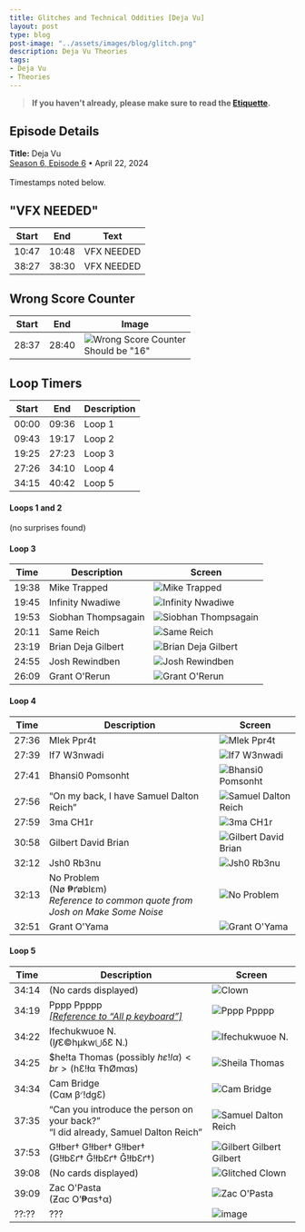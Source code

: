 ```yaml
---
title: Glitches and Technical Oddities [Deja Vu]
layout: post
type: blog
post-image: "../assets/images/blog/glitch.png"
description: Deja Vu Theories
tags: 
- Deja Vu
- Theories
---
```


> **If you haven't already, please make sure to read the [Etiquette](../etiquette).**

## Episode Details

**Title:** Deja Vu <br>
[Season 6, Episode 6](https://www.dropout.tv/game-changer/season:6/videos/deja-vu) • April 22, 2024 
<br>
<br>
Timestamps noted below.


## "VFX NEEDED" 
| Start | End   | Text       |
| ----- | ----- | ---------- |
| 10:47 | 10:48 | VFX NEEDED |
| 38:27 | 38:30 | VFX NEEDED |

## Wrong Score Counter
| Start | End   | Image |
| ----- | ----- | ----- |
| 28:37 | 28:40 | ![Wrong Score Counter](../assets/images/blog/arg-doc/image12.png) <br> Should be "16" |

## Loop Timers
| Start | End   | Description |
| ----- | ----- | ----------- |
| 00:00 | 09:36 | Loop 1      |
| 09:43 | 19:17 | Loop 2      |
| 19:25 | 27:23 | Loop 3      |
| 27:26 | 34:10 | Loop 4      |
| 34:15 | 40:42 | Loop 5      |

#### Loops 1 and 2
(no surprises found)

#### Loop 3
| Time  | Description         | Screen |
| ----- | ------------------- | ------ |
| 19:38 | Mike Trapped        | ![Mike Trapped](../assets/images/blog/arg-doc/image10.png) |
| 19:45 | Infinity Nwadiwe    | ![Infinity Nwadiwe](../assets/images/blog/arg-doc/image31.png) |
| 19:53 | Siobhan Thompsagain | ![Siobhan Thompsagain](../assets/images/blog/arg-doc/image58.png) |
| 20:11 | Same Reich          | ![Same Reich](../assets/images/blog/arg-doc/image28.png) |
| 23:19 | Brian Deja Gilbert  | ![Brian Deja Gilbert](../assets/images/blog/arg-doc/image11.png) |
| 24:55 | Josh Rewindben      | ![Josh Rewindben](../assets/images/blog/arg-doc/image9.png) |
| 26:09 | Grant O'Rerun       | ![Grant O'Rerun](../assets/images/blog/arg-doc/image60.png) |

#### Loop 4
| Time  | Description         | Screen |
| ----- | ------------------- | ------ |
| 27:36 | Mlek Ppr4t          | ![Mlek Ppr4t](../assets/images/blog/arg-doc/image21.png) |
| 27:39 | If7 W3nwadi         | ![If7 W3nwadi](../assets/images/blog/arg-doc/image26.png) |
| 27:41 | Bhansi0 Pomsonht    | ![Bhansi0 Pomsonht](../assets/images/blog/arg-doc/image61.png) |
| 27:56 | “On my back, I have Samuel Dalton Reich” | ![Samuel Dalton Reich](../assets/images/blog/arg-doc/image51.png) |
| 27:59 | 3ma CH1r            | ![3ma CH1r](../assets/images/blog/arg-doc/image55.png) |
| 30:58 | Gilbert David Brian | ![Gilbert David Brian](../assets/images/blog/arg-doc/image44.png) |
| 32:12 | Jsh0 Rb3nu          | ![Jsh0 Rb3nu ](../assets/images/blog/arg-doc/image52.png) |
| 32:13 | No Problem <br> (Nø ₱ґøblεm) <br> *Reference to common quote from Josh on Make Some Noise* | ![No Problem](../assets/images/blog/arg-doc/image19.png) |
| 32:51 | Grant O'Yama        | ![Grant O'Yama](../assets/images/blog/arg-doc/image57.png) |

#### Loop 5
| Time  | Description          | Screen |
| ----- | -------------------- | ------ |
| 34:14 | (No cards displayed) | ![Clown](../assets/images/blog/arg-doc/image7.png) |
| 34:19 | Pppp Ppppp <br> *[[Reference to “All p keyboard”]](https://www.youtube.com/watch?v=SsDyNOB1hZs)* | ![Pppp Ppppp](../assets/images/blog/arg-doc/image27.png) |
| 34:22 | Ifechukwuoe N. <br> (I𝆑Ɛ©hµkw⋃δƐ N.) | ![Ifechukwuoe N.](../assets/images/blog/arg-doc/image5.png) |
| 34:25 | $he!ta Thomas (possibly $hε!lα) <br> ($hƐ!łα ŦhØmαs) | ![Sheila Thomas](../assets/images/blog/arg-doc/image35.png) |
| 34:34 | Cam Bridge <br> (Cαм βᣚ!dgƐ) | ![Cam Bridge](../assets/images/blog/arg-doc/image59.png) |
| 37:35 | “Can you introduce the person on your back?” <br> “I did already, Samuel Dalton Reich” | ![Samuel Dalton Reich](../assets/images/blog/arg-doc/image39.png) |
| 37:53 | G!łber† G!łber† G!łber† <br> (G!łbƐґ† Ğ!łbƐґ† Ĝ!łbƐґ†) | ![Gilbert Gilbert Gilbert](../assets/images/blog/arg-doc/image13.png) |
| 39:08 | (No cards displayed) | ![Glitched Clown](../assets/images/blog/arg-doc/image37.png) |
| 39:09 | Zac O'Pasta <br> (Ƶαc O’₱αs†α) | ![Zac O'Pasta](../assets/images/blog/arg-doc/image47.png) |
| ??:?? | ??? | ![image](../assets/images/blog/arg-doc/image14.png) |
